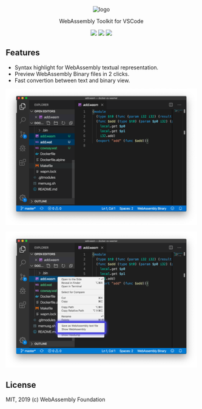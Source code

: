 <p align='center'>
  <img src='https://raw.githubusercontent.com/reklatsmasters/vscode-wasm/master/images/vscode-wasm-logo.png' width='200' alt='logo' />
  <p align='center'>WebAssembly Toolkit for VSCode</p>
  <p align='center'>
    <a title="VS Code marketplace button" href="https://marketplace.visualstudio.com/items?itemName=dtsvet.vscode-wasm"><img src="https://vsmarketplacebadge.apphb.com/version-short/dtsvet.vscode-wasm.svg?style=flat-square"></a>
  <a title="VS Code marketplace button" href="https://marketplace.visualstudio.com/items?itemName=dtsvet.vscode-wasm"><img src="https://vsmarketplacebadge.apphb.com/installs/dtsvet.vscode-wasm.svg?style=flat-square"></a>
  <a title="GitHub license button" href="https://github.com/reklatsmasters/vscode-wasm/blob/master/LICENSE"><img src="https://img.shields.io/github/license/reklatsmasters/vscode-wasm.svg?style=flat-square"></a>
  </p>
</p>

## Features

* Syntax highlight for WebAssembly textual representation.
* Preview WebAssembly Binary files in 2 clicks.
* Fast convertion between text and binary view.

![Syntax highlight](images/preview-1.png)

![Binary file](images/preview-2.png)

## License

MIT, 2019 (c) WebAssembly Foundation
